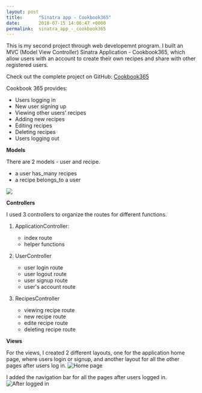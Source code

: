 ```yaml
---
layout: post
title:      "Sinatra app - Cookbook365"
date:       2018-07-15 14:06:47 +0000
permalink:  sinatra_app_-_cookbook365
---
```



This is my second project through web developemnt program. I built an MVC (Model View Controller) Sinatra Application - Cookbook365, which allow users with an account to create their own recipes and share with other registered users. 

Check out the complete project on GitHub: [Cookbook365](https://github.com/urnotjessie/sinatra-app-cookbook365)

Cookbook 365 provides:
* Users logging in
* New user signing up
* Viewing other users' recipes
* Adding new recipes
* Editing recipes
* Deleting recipes
* Users logging out

**Models**

There are 2 models - user and recipe. 
* a user has_many recipes
* a recipe belongs_to a user

![](https://ibb.co/mcyE1o)

**Controllers**

I used 3 controllers to organize the routes for different functions. 
1. ApplicationController:
     * index route
     * helper functions 
   
2. UserController
     * user login route
     * user logout route
     * user signup route
     * user's account route
     
3. RecipesController
     * viewing recipe route
     * new recipe route
     * edite recipe route
     * deleting recipe route
 
 **Views**
 
For the views, I created 2 different layouts, one for the application home page, where users login or signup, and another layout for all the other pages after users log in.
![Home page](https://ibb.co/nLW91o)

I added the navigation bar for all the pages after users logged in. 
![After logged in](https://ibb.co/hnB91o)


